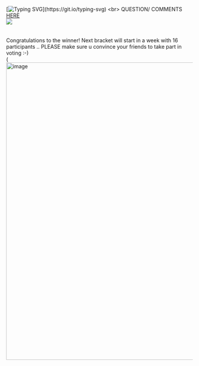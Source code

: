 [![Typing SVG](https://readme-typing-svg.demolab.com/?lines=bracket+is+over!)](https://git.io/typing-svg) <br> QUESTION/ COMMENTS [HERE](https://ptskinbracket2025.atabook.org/) <br> <img src="https://komarev.com/ghpvc/?username=skinbracket&color=5C5C5C&style=flat-square&label=views&base=0"> <br> <BR> 
<br> Congratulations to the winner! Next bracket will start in a week with 16 participants .. PLEASE make sure u convince your friends to take part in voting :-) <br>
(<img width="877" height="801" alt="image" src="https://github.com/user-attachments/assets/b7ab4d21-1319-4301-93ea-2e4993f6a5d7" />

